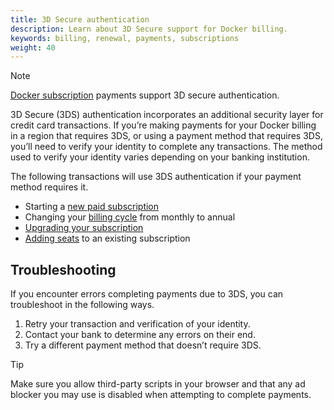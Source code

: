 ```yaml
---
title: 3D Secure authentication
description: Learn about 3D Secure support for Docker billing.
keywords: billing, renewal, payments, subscriptions
weight: 40
---
```


> [!NOTE]
>
> [Docker subscription](../subscription/setup.md) payments support 3D secure authentication.

3D Secure (3DS) authentication incorporates an additional security layer for credit card transactions. If you’re making payments for your Docker billing in a region that requires 3DS, or using a payment method that requires 3DS, you’ll need to verify your identity to complete any transactions. The method used to verify your identity varies depending on your banking institution.

The following transactions will use 3DS authentication if your payment method requires it.

- Starting a [new paid subscription](../subscription/setup.md)
- Changing your [billing cycle](/billing/cycle/) from monthly to annual
- [Upgrading your subscription](../subscription/change.md)
- [Adding seats](../subscription/manage-seats.md) to an existing subscription

## Troubleshooting

If you encounter errors completing payments due to 3DS, you can troubleshoot in the following ways.

1. Retry your transaction and verification of your identity.
2. Contact your bank to determine any errors on their end.
3. Try a different payment method that doesn’t require 3DS.

> [!TIP]
>
> Make sure you allow third-party scripts in your browser and that any ad blocker you may use is disabled when attempting to complete payments.
